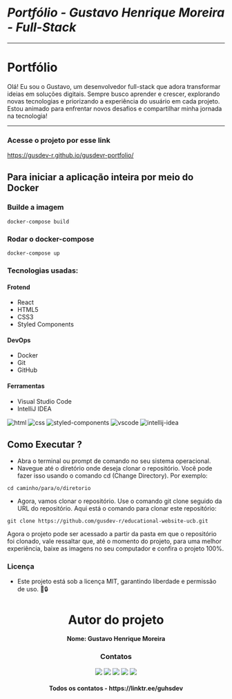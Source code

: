 # **_Portfólio - Gustavo Henrique Moreira - Full-Stack_**

---

<h1>Portfólio</h1>

Olá! Eu sou o Gustavo, um desenvolvedor full-stack que adora transformar ideias em soluções digitais. Sempre busco aprender e crescer, explorando novas tecnologias e priorizando a experiência do usuário em cada projeto. Estou animado para enfrentar novos desafios e compartilhar minha jornada na tecnologia!

---

### Acesse o projeto por esse link
https://gusdev-r.github.io/gusdevr-portfolio/

## Para iniciar a aplicação inteira por meio do Docker

### Builde a imagem

```
docker-compose build
```

### Rodar o **docker-compose**

```
docker-compose up
```

### Tecnologias usadas:

#### Frotend

- React
- HTML5
- CSS3
- Styled Components

#### DevOps

- Docker
- Git
- GitHub

#### Ferramentas

- Visual Studio Code
- IntelliJ IDEA

<div style="display: inline_block;>
 <img align="center" alt="react" src="https://img.shields.io/badge/React-20232A?style=for-the-badge&logo=react&logoColor=61DAFB"/>
    <img align="center" alt="html" src="https://img.shields.io/badge/HTML5-E34F26?style=for-the-badge&logo=html5&logoColor=white"/>
    <img align="center" alt="css" src="https://img.shields.io/badge/CSS3-1572B6?style=for-the-badge&logo=css3&logoColor=white"/>
    <img align="center" alt="styled-components" src="https://img.shields.io/badge/styled--components-DB7093?style=for-the-badge&logo=styled-components&logoColor=white"/>
    <img align="center" alt="vscode" src="https://img.shields.io/badge/Visual_Studio_Code-0078D4?style=for-the-badge&logo=visual%20studio%20code&logoColor=white"/>
    <img align="center" alt="intellij-idea" src="https://img.shields.io/badge/Intellij%20Idea-000?logo=intellij-idea&style=for-the-badge"/>
</div>

## Como Executar ?

- Abra o terminal ou prompt de comando no seu sistema operacional.
- Navegue até o diretório onde deseja clonar o repositório. Você pode fazer isso usando o comando cd (Change Directory). Por exemplo:
```
cd caminho/para/o/diretorio
```
- Agora, vamos clonar o repositório. Use o comando git clone seguido da URL do repositório. Aqui está o comando para clonar este repositório:
```
git clone https://github.com/gusdev-r/educational-website-ucb.git
```
Agora o projeto pode ser acessado a partir da pasta em que o repositório foi clonado, vale ressaltar que, até o momento do projeto, para uma melhor 
experiência, baixe as imagens no seu computador e confira o projeto 100%.

### Licença 
- Este projeto está sob a licença MIT, garantindo liberdade e permissão de uso. 📜🔒

<h1 align="center">
  Autor do projeto
</h1>
<p align="center">
  <b>Nome: Gustavo Henrique Moreira</b>
</p>
<h3 align="center">
  Contatos
</h3>

<div align="center">
  <a href="https://www.instagram.com/gusdev_r?igsh=MWltaGVpNjhoNWRidA==" target="_blank"><img src="https://img.shields.io/badge/Instagram-E4405F?style=for-the-badge&logo=instagram&logoColor=white" target="_blank"></a>
  <a href="https://www.linkedin.com/in/0812-gus-dev-java/" target="_blank"><img src="https://img.shields.io/badge/LinkedIn-0077B5?style=for-the-badge&logo=linkedin&logoColor=white" target="_blank"></a>
  <a href="https://www.tiktok.com/@gusdev_r" target="_blank"><img src="https://img.shields.io/badge/TikTok-000000?style=for-the-badge&logo=tiktok&logoColor=white" target="_blank"></a>
  <a href="https://discord.gg/5JCRr5NFMF" target="_blank"><img src="https://img.shields.io/badge/Discord-7289DA?style=for-the-badge&logo=discord&logoColor=white" target="_blank"></a>
  <a href="mailto:g.hen.moreira@gmail.com"><img src="https://img.shields.io/badge/-Gmail-%23333?style=for-the-badge&logo=gmail&logoColor=white" target="_blank"></a>
</div>

<h4 align="center">
  Todos os contatos - https://linktr.ee/guhsdev
</h4>

